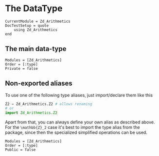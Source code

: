 # The DataType

```@meta
CurrentModule = Zd_Arithmetics
DocTestSetup = quote
    using Zd_Arithmetics
end
```

## The main data-type

```@autodocs
Modules = [Zd_Arithmetics]
Order = [:type]
Private = false
```

## Non-exported aliases

To use one of the following type aliases, just import/declare them like this

```julia
Z2 = Zd_Arithmetics.Z2 # allows renaming
# or
import Zd_Arithmetics.Z2
```

Apart from that, you can always define your own alias as described above.
For the ``\mathbb{Z}_2`` case it's best to import the type alias from the package, since then the specialized simplified operations can be used.

```@autodocs
Modules = [Zd_Arithmetics]
Order = [:type]
Public = false
```